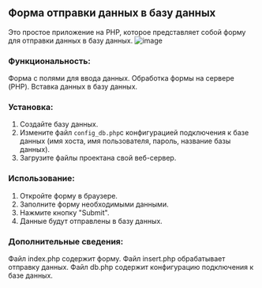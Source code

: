 ## Форма отправки данных в базу данных

Это простое приложение на PHP, которое представляет собой форму для отправки данных в базу данных.
![image](https://github.com/user-attachments/assets/e9e2f73a-861d-4b5e-a462-70cd86313a40)

### Функциональность:

Форма с полями для ввода данных.
Обработка формы на сервере (PHP).
Вставка данных в базу данных.


### Установка:

1. Создайте базу данных.
3. Измените файл `config_db.php`с конфигурацией подключения к базе данных (имя хоста, имя пользователя, пароль, название базы данных).
4. Загрузите файлы проектана свой веб-сервер.

### Использование:

1. Откройте форму в браузере.
2. Заполните форму необходимыми данными.
3. Нажмите кнопку "Submit".
4. Данные будут отправлены в базу данных.

### Дополнительные сведения:

Файл index.php содержит форму.
Файл insert.php обрабатывает отправку данных.
Файл db.php содержит конфигурацию подключения к базе данных.

